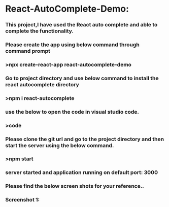 # React-AutoComplete-Demo:

### This project,I have used the React auto complete and able to complete the functionality.
### Please create the app using below command through command prompt 
### >npx create-react-app react-autocomplete-demo
### Go to project directory and use below command to install the react autocomplete directory
### >npm i react-autocomplete
### use the below to open the code in visual studio code.
### >code
### Please clone the git url and go to the project directory and then start the server using the below command.
### >npm start
### server started and application running on default port: 3000
### Please find the below screen shots for your reference..
### Screenshot 1:


